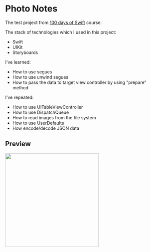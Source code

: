 # Photo Notes

The test project from [100 days of Swift](https://www.hackingwithswift.com/100) course.

The stack of technologies which I used in this project:
- Swift
- UIKit
- Storyboards

I've learned:
- How to use segues
- How to use unwind segues
- How to pass the data to target view controller by using "prepare" method

I've repeated:
- How to use UITableViewController
- How to use DispatchQueue
- How to read images from the file system
- How to use UserDefaults
- How encode/decode JSON data

## Preview
<img src="https://github.com/azat-dev/ios-swift-100-uikit-project-consolidation-5-photonotes/raw/master/preview.gif" width="300px"/>
